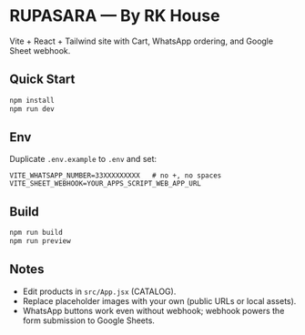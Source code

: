 # RUPASARA — By RK House

Vite + React + Tailwind site with Cart, WhatsApp ordering, and Google Sheet webhook.

## Quick Start
```bash
npm install
npm run dev
```

## Env
Duplicate `.env.example` to `.env` and set:
```
VITE_WHATSAPP_NUMBER=33XXXXXXXXX   # no +, no spaces
VITE_SHEET_WEBHOOK=YOUR_APPS_SCRIPT_WEB_APP_URL
```

## Build
```bash
npm run build
npm run preview
```

## Notes
- Edit products in `src/App.jsx` (CATALOG).
- Replace placeholder images with your own (public URLs or local assets).
- WhatsApp buttons work even without webhook; webhook powers the form submission to Google Sheets.
